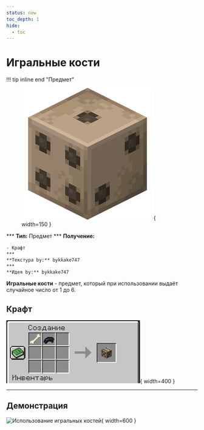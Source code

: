 ```yaml
---
status: new
toc_depth: 1
hide:
  - toc
---
```


# Игральные кости

!!! tip inline end "Предмет"
    <figure markdown="span">
        ![Игральные кости](../../assets/items/items/dice.png){ width=150 }
    </figure>
    ***
    **Тип:** Предмет
    ***
    **Получение:**
    
    - Крафт
    ***
    **Текстура by:** bykkake747
    ***
    **Идея by:** bykkake747

**Игральные кости** - предмет, который при использовании выдаёт случайное число от 1 до 6.

## Крафт

![Крафт игральных костей](../../assets/crafts/dice_craft.png){ width=400 }

***

## Демонстрация

![Использование игральных костей](../../assets/items/items/dice_demo.gif){ width=600 }